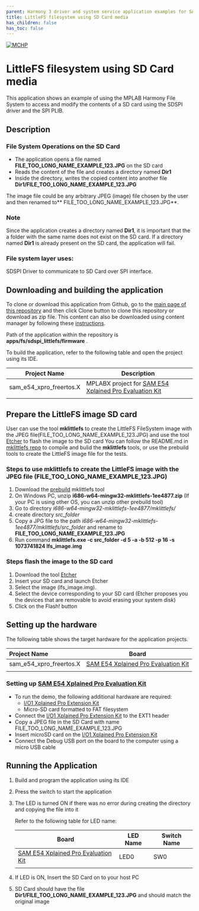 ```yaml
---
parent: Harmony 3 driver and system service application examples for SAM D5X/E5X family
title: LittleFS filesystem using SD Card media 
has_children: false
has_toc: false
---
```


[![MCHP](https://www.microchip.com/ResourcePackages/Microchip/assets/dist/images/logo.png)](https://www.microchip.com)

# LittleFS filesystem using SD Card media

This application shows an example of using the MPLAB Harmony File System to access and modify the contents of a SD card using the SDSPI driver and the SPI PLIB.

## Description

### File System Operations on the SD Card

- The application opens a file named **FILE_TOO_LONG_NAME_EXAMPLE_123.JPG** on the SD card
- Reads the content of the file and creates a directory named **Dir1**
- Inside the directory, writes the copied content into another file **Dir1/FILE_TOO_LONG_NAME_EXAMPLE_123.JPG**

The image file could be any arbitrary JPEG (image) file chosen by the user and then renamed to** FILE_TOO_LONG_NAME_EXAMPLE_123.JPG**.


### Note

Since the application creates a directory named **Dir1**, it is important that the a folder with the same name does not exist on the SD card. If a directory named **Dir1** is already present on the SD card, the application will fail.

### File system layer uses:

SDSPI Driver to communicate to SD Card over SPI interface.

## Downloading and building the application

To clone or download this application from Github, go to the [main page of this repository](https://github.com/Microchip-MPLAB-Harmony/core_apps_sam_d5x_e5x) and then click Clone button to clone this repository or download as zip file.
This content can also be downloaded using content manager by following these [instructions](https://github.com/Microchip-MPLAB-Harmony/contentmanager/wiki).

Path of the application within the repository is **apps/fs/sdspi_littlefs/firmware** .

To build the application, refer to the following table and open the project using its IDE.

| Project Name      | Description                                    |
| ----------------- | ---------------------------------------------- |
| sam_e54_xpro_freertos.X | MPLABX project for [SAM E54 Xplained Pro Evaluation Kit](https://www.microchip.com/developmenttools/ProductDetails/atsame54-xpro) |
|||

## Prepare the LittleFS image SD card

User can use the tool **mklittlefs** to create the LittleFS FileSystem image with the JPEG file(FILE_TOO_LONG_NAME_EXAMPLE_123.JPG)  and use the tool [Etcher](https://www.balena.io/etcher/) to flash the image to the SD card
You can follow the README.md in [mklittlefs repo](https://github.com/MicrochipTech/mklittlefs) to compile and bulid the **mklittlefs** tools, or use the prebuild tools to create the LittleFS image file for the tests.

### Steps to use mklittlefs to create the LittleFS image with the JPEG file (FILE_TOO_LONG_NAME_EXAMPLE_123.JPG)
1. Download the [prebuild](https://github.com/MicrochipTech/mklittlefs/tree/master/prebuild) mklittlefs tool
2. On Windows PC, unzip **i686-w64-mingw32-mklittlefs-1ee4877.zip** (If your PC is using other OS, you can unzip other prebuild tool)
3. Go to directory *i686-w64-mingw32-mklittlefs-1ee4877/mklittlefs/*
4. create directory *src_folder*
5. Copy a JPG file to the path *i686-w64-mingw32-mklittlefs-1ee4877/mklittlefs/src_folder* and rename to **FILE_TOO_LONG_NAME_EXAMPLE_123.JPG**
6. Run command **mklittlefs.exe -c src_folder -d 5 -a -b 512 -p 16 -s 1073741824 lfs_image.img**  

### Steps flash the image to the SD card
1. Download the tool [Etcher](https://www.balena.io/etcher/)
2. Insert your SD card and launch Etcher
3. Select the image (lfs_image.img).
4. Select the device corresponding to your SD card (Etcher proposes you the devices that are removable to avoid erasing your system disk)
5. Click on the Flash! button


## Setting up the hardware

The following table shows the target hardware for the application projects.

| Project Name| Board|
|:---------|:---------:|
| sam_e54_xpro_freertos.X | [SAM E54 Xplained Pro Evaluation Kit](https://www.microchip.com/developmenttools/ProductDetails/atsame54-xpro) |
|||

### Setting up [SAM E54 Xplained Pro Evaluation Kit](https://www.microchip.com/developmenttools/ProductDetails/atsame54-xpro)

- To run the demo, the following additional hardware are required:
  - [I/O1 Xplained Pro Extension Kit](https://www.microchip.com/developmenttools/ProductDetails/ATIO1-XPRO)
  - Micro-SD card formatted to FAT filesystem
- Connect the [I/O1 Xplained Pro Extension Kit](https://www.microchip.com/developmenttools/ProductDetails/ATIO1-XPRO) to the EXT1 header
- Copy a JPEG file in the SD Card with name FILE_TOO_LONG_NAME_EXAMPLE_123.JPG
- Insert microSD card on the [I/O1 Xplained Pro Extension Kit](https://www.microchip.com/developmenttools/ProductDetails/ATIO1-XPRO)
- Connect the Debug USB port on the board to the computer using a micro USB cable

## Running the Application

1. Build and program the application using its IDE
2. Press the switch to start the application
3. The LED is turned ON if there was no error during creating the directory and copying the file into it

    Refer to the following table for LED name:

    | Board | LED Name | Switch Name |
    | ----- | -------- | ----------- |
    |  [SAM E54 Xplained Pro Evaluation Kit](https://www.microchip.com/developmenttools/ProductDetails/atsame54-xpro) | LED0 | SW0 |
    |||

4. If LED is ON, Insert the SD Card on to your host PC
5. SD Card should have the file **Dir1/FILE_TOO_LONG_NAME_EXAMPLE_123.JPG** and should match the original image
